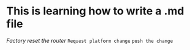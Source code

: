 # This is learning how to write a .md file

*Factory reset the router*
`Request platform change`
 `push the change`
 